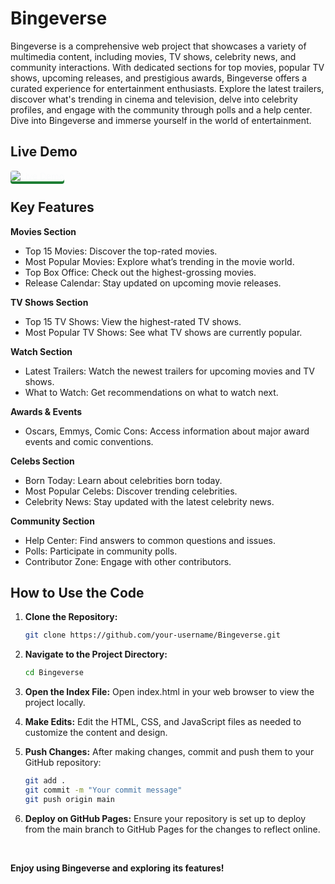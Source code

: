 # Bingeverse

Bingeverse is a comprehensive web project that showcases a variety of multimedia content, including movies, TV shows, celebrity news, and community interactions. With dedicated sections for top movies, popular TV shows, upcoming releases, and prestigious awards, Bingeverse offers a curated experience for entertainment enthusiasts. Explore the latest trailers, discover what's trending in cinema and television, delve into celebrity profiles, and engage with the community through polls and a help center. Dive into Bingeverse and immerse yourself in the world of entertainment.

## Live Demo

<a href="https://laveshparyani.github.io/Bingeverse/" style="text-decoration:none;">
  <img src="https://img.shields.io/badge/Live%20Demo-2dba4e?style=for-the-badge&labelColor=2dba4e&color=2dba4e&logo=none" alt="Live Demo" style="color: #fafbfc; border-radius: 4px; box-shadow: 0 4px #1e7e34; transition: all 0.2s ease-in-out;"/>
</a>

## Key Features

**Movies Section**
- Top 15 Movies: Discover the top-rated movies.
- Most Popular Movies: Explore what’s trending in the movie world.
- Top Box Office: Check out the highest-grossing movies.
- Release Calendar: Stay updated on upcoming movie releases.

**TV Shows Section**
- Top 15 TV Shows: View the highest-rated TV shows.
- Most Popular TV Shows: See what TV shows are currently popular.

**Watch Section**
- Latest Trailers: Watch the newest trailers for upcoming movies and TV shows.
- What to Watch: Get recommendations on what to watch next.

**Awards & Events**
- Oscars, Emmys, Comic Cons: Access information about major award events and comic conventions.

**Celebs Section**
- Born Today: Learn about celebrities born today.
- Most Popular Celebs: Discover trending celebrities.
- Celebrity News: Stay updated with the latest celebrity news.

**Community Section**
- Help Center: Find answers to common questions and issues.
- Polls: Participate in community polls.
- Contributor Zone: Engage with other contributors.

## How to Use the Code

1. **Clone the Repository:**
   ```bash
   git clone https://github.com/your-username/Bingeverse.git

2. **Navigate to the Project Directory:**
   ```bash
   cd Bingeverse

3. **Open the Index File:**
   Open index.html in your web browser to view the project locally.

4. **Make Edits:**
   Edit the HTML, CSS, and JavaScript files as needed to customize the content and design.

5. **Push Changes:**
   After making changes, commit and push them to your GitHub repository:
   ```bash
   git add .
   git commit -m "Your commit message"
   git push origin main

6. **Deploy on GitHub Pages:**
   Ensure your repository is set up to deploy from the main branch to GitHub Pages for the changes to reflect online.

<br>

**Enjoy using Bingeverse and exploring its features!**